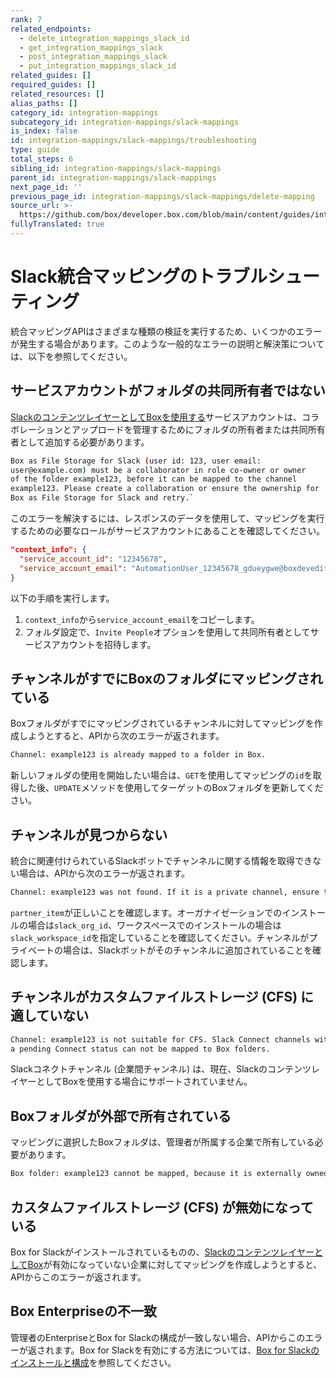 ```yaml
---
rank: 7
related_endpoints:
  - delete_integration_mappings_slack_id
  - get_integration_mappings_slack
  - post_integration_mappings_slack
  - put_integration_mappings_slack_id
related_guides: []
required_guides: []
related_resources: []
alias_paths: []
category_id: integration-mappings
subcategory_id: integration-mappings/slack-mappings
is_index: false
id: integration-mappings/slack-mappings/troubleshooting
type: guide
total_steps: 6
sibling_id: integration-mappings/slack-mappings
parent_id: integration-mappings/slack-mappings
next_page_id: ''
previous_page_id: integration-mappings/slack-mappings/delete-mapping
source_url: >-
  https://github.com/box/developer.box.com/blob/main/content/guides/integration-mappings/slack-mappings/troubleshooting.md
fullyTranslated: true
---
```

# Slack統合マッピングのトラブルシューティング

統合マッピングAPIはさまざまな種類の検証を実行するため、いくつかのエラーが発生する場合があります。このような一般的なエラーの説明と解決策については、以下を参照してください。

## サービスアカウントがフォルダの共同所有者ではない

[SlackのコンテンツレイヤーとしてBoxを使用する][1]サービスアカウントは、コラボレーションとアップロードを管理するためにフォルダの所有者または共同所有者として追加する必要があります。

```sh
Box as File Storage for Slack (user id: 123, user email:
user@example.com) must be a collaborator in role co-owner or owner
of the folder example123, before it can be mapped to the channel
example123. Please create a collaboration or ensure the ownership for
Box as File Storage for Slack and retry.`

```

このエラーを解決するには、レスポンスのデータを使用して、マッピングを実行するための必要なロールがサービスアカウントにあることを確認してください。

```json
"context_info": {
  "service_account_id": "12345678",
  "service_account_email": "AutomationUser_12345678_gdueygwe@boxdevedition.com",
}

```

以下の手順を実行します。

1. `context_info`から`service_account_email`をコピーします。
2. フォルダ設定で、`Invite People`オプションを使用して共同所有者としてサービスアカウントを招待します。

## チャンネルがすでにBoxのフォルダにマッピングされている

Boxフォルダがすでにマッピングされているチャンネルに対してマッピングを作成しようとすると、APIから次のエラーが返されます。

```sh
Channel: example123 is already mapped to a folder in Box.

```

新しいフォルダの使用を開始したい場合は、`GET`を使用してマッピングの`id`を取得した後、`UPDATE`メソッドを使用してターゲットのBoxフォルダを更新してください。

## チャンネルが見つからない

統合に関連付けられているSlackボットでチャンネルに関する情報を取得できない場合は、APIから次のエラーが返されます。

```sh
Channel: example123 was not found. If it is a private channel, ensure that Box has been added to the channel.

```

`partner_item`が正しいことを確認します。オーガナイゼーションでのインストールの場合は`slack_org_id`、ワークスペースでのインストールの場合は`slack_workspace_id`を指定していることを確認してください。チャンネルがプライベートの場合は、Slackボットがそのチャンネルに追加されていることを確認します。

## チャンネルがカスタムファイルストレージ (CFS) に適していない

```sh
Channel: example123 is not suitable for CFS. Slack Connect channels with
a pending Connect status can not be mapped to Box folders.

```

Slackコネクトチャンネル (企業間チャンネル) は、現在、SlackのコンテンツレイヤーとしてBoxを使用する場合にサポートされていません。

## Boxフォルダが外部で所有されている

マッピングに選択したBoxフォルダは、管理者が所属する企業で所有している必要があります。

```sh
Box folder: example123 cannot be mapped, because it is externally owned. Mapped folder must belong to the enterprise: example_enterprise.

```

## カスタムファイルストレージ (CFS) が無効になっている

Box for Slackがインストールされているものの、[SlackのコンテンツレイヤーとしてBox][1]が有効になっていない企業に対してマッピングを作成しようとすると、APIからこのエラーが返されます。

## Box Enterpriseの不一致

管理者のEnterpriseとBox for Slackの構成が一致しない場合、APIからこのエラーが返されます。Box for Slackを有効にする方法については、[Box for Slackのインストールと構成][2]を参照してください。

[1]: https://support.box.com/hc/en-us/articles/4415585987859-Box-as-the-Content-Layer-for-Slack

[2]: https://support.box.com/hc/en-us/articles/360044195313-Installing-and-Using-the-Box-for-Slack-Integration

